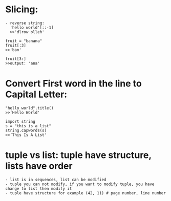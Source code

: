 # Slicing:

```
- reverse string:
  'hello world'[::-1]
  >>'dlrow olleh'
```

```
fruit = "banana"
fruit[:3]
>>'ban'

fruit[3:]
>>output: 'ana'
```

# Convert First word in the line to Capital Letter:
```
"hello world".title()
>>’Hello World'
```
```
import string
s = "this is a list"
string.capwords(s)
>>’This Is A List'
```

# tuple vs list: tuple have structure, lists have order
    - list is in sequences, list can be modified
    - tuple you can not modify, if you want to modify tuple, you have change to list then modify it
    - tuple have structure for example (42, 11) # page number, line number
